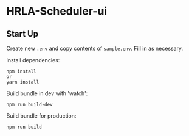 # HRLA-Scheduler-ui

## Start Up

Create new ``` .env ``` and copy contents of ``` sample.env ```.
Fill in as necessary.

Install dependencies:
```
npm install
or
yarn install
```

Build bundle in dev with 'watch':
```
npm run build-dev
```

Build bundle for production:
```
npm run build
```

